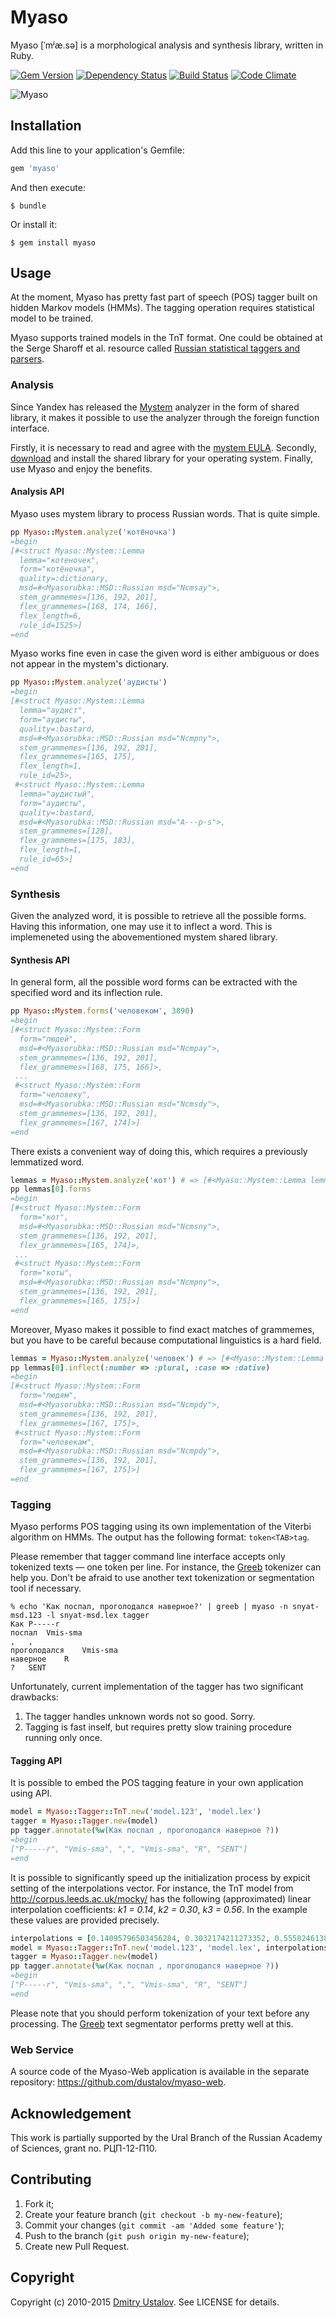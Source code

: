 # Myaso

Myaso [ˈmʲæ.sə] is a morphological analysis and synthesis library, written in Ruby.

[![Gem Version][badge_fury_badge]][badge_fury_link] [![Dependency Status][gemnasium_badge]][gemnasium_link] [![Build Status][travis_ci_badge]][travis_ci_link] [![Code Climate][code_climate_badge]][code_climage_link]

![Myaso](myaso.jpg)

[badge_fury_badge]: https://badge.fury.io/rb/myaso.svg
[badge_fury_link]: https://badge.fury.io/rb/myaso
[gemnasium_badge]: https://gemnasium.com/dustalov/myaso.svg
[gemnasium_link]: https://gemnasium.com/dustalov/myaso
[travis_ci_badge]: https://travis-ci.org/dustalov/myaso.svg
[travis_ci_link]: https://travis-ci.org/dustalov/myaso
[code_climate_badge]: https://codeclimate.com/github/dustalov/myaso/badges/gpa.svg
[code_climage_link]: https://codeclimate.com/github/dustalov/myaso

## Installation

Add this line to your application's Gemfile:

```ruby
gem 'myaso'
```

And then execute:

    $ bundle

Or install it:

    $ gem install myaso

## Usage

At the moment, Myaso has pretty fast part of speech (POS) tagger built on hidden Markov models (HMMs). The tagging operation requires statistical model to be trained.

Myaso supports trained models in the TnT format. One could be obtained at the Serge Sharoff et al. resource called [Russian statistical taggers and parsers](http://corpus.leeds.ac.uk/mocky/).

### Analysis

Since Yandex has released the [Mystem](https://tech.yandex.ru/mystem/) analyzer in the form of shared library, it makes it possible to use the analyzer through the foreign function interface.

Firstly, it is necessary to read and agree with the [mystem EULA]. Secondly, [download] and install the shared library for your operating system. Finally, use Myaso and enjoy the benefits.

[mystem EULA]: http://legal.yandex.ru/mystem/
[download]: https://github.com/yandex/tomita-parser/releases/tag/v1.0

#### Analysis API

Myaso uses mystem library to process Russian words. That is quite simple.

```ruby
pp Myaso::Mystem.analyze('котёночка')
=begin
[#<struct Myaso::Mystem::Lemma
  lemma="котеночек",
  form="котёночка",
  quality=:dictionary,
  msd=#<Myasorubka::MSD::Russian msd="Ncmsay">,
  stem_grammemes=[136, 192, 201],
  flex_grammemes=[168, 174, 166],
  flex_length=6,
  rule_id=1525>]
=end
```

Myaso works fine even in case the given word is either ambiguous or does not appear in the mystem's dictionary.

```ruby
pp Myaso::Mystem.analyze('аудисты')
=begin
[#<struct Myaso::Mystem::Lemma
  lemma="аудист",
  form="аудисты",
  quality=:bastard,
  msd=#<Myasorubka::MSD::Russian msd="Ncmpny">,
  stem_grammemes=[136, 192, 201],
  flex_grammemes=[165, 175],
  flex_length=1,
  rule_id=25>,
 #<struct Myaso::Mystem::Lemma
  lemma="аудистый",
  form="аудисты",
  quality=:bastard,
  msd=#<Myasorubka::MSD::Russian msd="A---p-s">,
  stem_grammemes=[128],
  flex_grammemes=[175, 183],
  flex_length=1,
  rule_id=65>]
=end
```

### Synthesis

Given the analyzed word, it is possible to retrieve all the possible forms. Having this information, one may use it to inflect a word. This is implemeneted using the abovementioned mystem shared library.

#### Synthesis API

In general form, all the possible word forms can be extracted with the specified word and its inflection rule.

```ruby
pp Myaso::Mystem.forms('человеком', 3890)
=begin
[#<struct Myaso::Mystem::Form
  form="людей",
  msd=#<Myasorubka::MSD::Russian msd="Ncmpay">,
  stem_grammemes=[136, 192, 201],
  flex_grammemes=[168, 175, 166]>,
 ...
 #<struct Myaso::Mystem::Form
  form="человеку",
  msd=#<Myasorubka::MSD::Russian msd="Ncmsdy">,
  stem_grammemes=[136, 192, 201],
  flex_grammemes=[167, 174]>]
=end
```

There exists a convenient way of doing this, which requires a previously lemmatized word.

```ruby
lemmas = Myaso::Mystem.analyze('кот') # => [#<Myaso::Mystem::Lemma lemma="кот" msd="Ncmsny">]
pp lemmas[0].forms
=begin
[#<struct Myaso::Mystem::Form
  form="кот",
  msd=#<Myasorubka::MSD::Russian msd="Ncmsny">,
  stem_grammemes=[136, 192, 201],
  flex_grammemes=[165, 174]>,
 ...
 #<struct Myaso::Mystem::Form
  form="коты",
  msd=#<Myasorubka::MSD::Russian msd="Ncmpny">,
  stem_grammemes=[136, 192, 201],
  flex_grammemes=[165, 175]>]
=end
```

Moreover, Myaso makes it possible to find exact matches of grammemes, but you have to be careful because computational linguistics is a hard field.

```ruby
lemmas = Myaso::Mystem.analyze('человек') # => [#<Myaso::Mystem::Lemma lemma="человек" msd="Ncmpay">]
pp lemmas[0].inflect(:number => :plural, :case => :dative)
=begin
[#<struct Myaso::Mystem::Form
  form="людям",
  msd=#<Myasorubka::MSD::Russian msd="Ncmpdy">,
  stem_grammemes=[136, 192, 201],
  flex_grammemes=[167, 175]>,
 #<struct Myaso::Mystem::Form
  form="человекам",
  msd=#<Myasorubka::MSD::Russian msd="Ncmpdy">,
  stem_grammemes=[136, 192, 201],
  flex_grammemes=[167, 175]>]
=end
```

### Tagging

Myaso performs POS tagging using its own implementation of the Viterbi algorithm on HMMs. The output has the following format: `token<TAB>tag`.

Please remember that tagger command line interface accepts only tokenized texts — one token per line. For instance, the [Greeb](http://nlpub.ru/wiki/Greeb) tokenizer can help you. Don't be afraid to use another text tokenization or segmentation tool if necessary.

```
% echo 'Как поспал, проголодался наверное?' | greeb | myaso -n snyat-msd.123 -l snyat-msd.lex tagger
Как	P-----r
поспал	Vmis-sma
,	,
проголодался	Vmis-sma
наверное	R
?	SENT
```

Unfortunately, current implementation of the tagger has two significant drawbacks:

1. The tagger handles unknown words not so good. Sorry.
2. Tagging is fast inself, but requires pretty slow training procedure running only once.

#### Tagging API

It is possible to embed the POS tagging feature in your own application using API.

```ruby
model = Myaso::Tagger::TnT.new('model.123', 'model.lex')
tagger = Myaso::Tagger.new(model)
pp tagger.annotate(%w(Как поспал , проголодался наверное ?))
=begin
["P-----r", "Vmis-sma", ",", "Vmis-sma", "R", "SENT"]
=end
```

It is possible to significantly speed up the initialization process by expicit setting of the interpolations vector. For instance, the TnT model from http://corpus.leeds.ac.uk/mocky/ has the following (approximated) linear interpolation coefficients: *k1 = 0.14*, *k2 = 0.30*, *k3 = 0.56*. In the example these values are provided precisely.

```ruby
interpolations = [0.14095796503456284, 0.3032174211273352, 0.555824613838102]
model = Myaso::Tagger::TnT.new('model.123', 'model.lex', interpolations)
tagger = Myaso::Tagger.new(model)
pp tagger.annotate(%w(Как поспал , проголодался наверное ?))
=begin
["P-----r", "Vmis-sma", ",", "Vmis-sma", "R", "SENT"]
=end
```

Please note that you should perform tokenization of your text before any processing. The [Greeb](http://nlpub.ru/wiki/Greeb) text segmentator performs pretty well at this.

### Web Service

A source code of the Myaso-Web application is available in the separate repository: <https://github.com/dustalov/myaso-web>.

## Acknowledgement

This work is partially supported by the Ural Branch of the Russian Academy of Sciences, grant no. РЦП-12-П10.

## Contributing

1. Fork it;
2. Create your feature branch (`git checkout -b my-new-feature`);
3. Commit your changes (`git commit -am 'Added some feature'`);
4. Push to the branch (`git push origin my-new-feature`);
5. Create new Pull Request.

## Copyright

Copyright (c) 2010-2015 [Dmitry Ustalov]. See LICENSE for details.

[Dmitry Ustalov]: https://ustalov.name/

